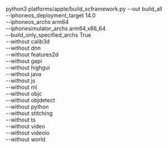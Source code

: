 python3 platforms/apple/build_xcframework.py --out build_all \
--iphoneos_deployment_target 14.0 \
--iphoneos_archs arm64 \
--iphonesimulator_archs arm64,x86_64 \
--build_only_specified_archs True \
--without calib3d \
--without dnn \
--without features2d \
--without gapi \
--without highgui \
--without java \
--without js \
--without ml \
--without objc \
--without objdetect \
--without python \
--without stitching \
--without ts \
--without video \
--without videoio \
--without world
